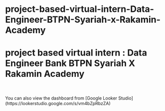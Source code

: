 # project-based-virtual-intern-Data-Engineer-BTPN-Syariah-x-Rakamin-Academy

# project based virtual intern : Data Engineer Bank BTPN Syariah X Rakamin Academy

<br> 
<br>
You can also view the dashboard from [Google Looker Studio](https://lookerstudio.google.com/s/vm4bZpRbzZA)

